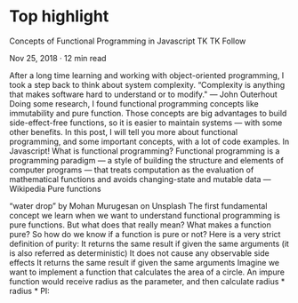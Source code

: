 # Top highlight

Concepts of Functional Programming in Javascript
TK
TK
Follow

Nov 25, 2018 · 12 min read





After a long time learning and working with object-oriented programming, I took a step back to think about system complexity.
“Complexity is anything that makes software hard to understand or to modify." — John Outerhout
Doing some research, I found functional programming concepts like immutability and pure function. Those concepts are big advantages to build side-effect-free functions, so it is easier to maintain systems — with some other benefits.
In this post, I will tell you more about functional programming, and some important concepts, with a lot of code examples. In Javascript!
What is functional programming?
Functional programming is a programming paradigm — a style of building the structure and elements of computer programs — that treats computation as the evaluation of mathematical functions and avoids changing-state and mutable data — Wikipedia
Pure functions

“water drop” by Mohan Murugesan on Unsplash
The first fundamental concept we learn when we want to understand functional programming is pure functions. But what does that really mean? What makes a function pure?
So how do we know if a function is pure or not? Here is a very strict definition of purity:
It returns the same result if given the same arguments (it is also referred as deterministic)
It does not cause any observable side effects
It returns the same result if given the same arguments
Imagine we want to implement a function that calculates the area of a circle. An impure function would receive radius as the parameter, and then calculate radius * radius * PI:
